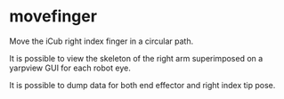 # movefinger
Move the iCub right index finger in a circular path.

It is possible to view the skeleton of the right arm superimposed on a yarpview GUI for each robot eye.

It is possible to dump data for both end effector and right index tip pose.
